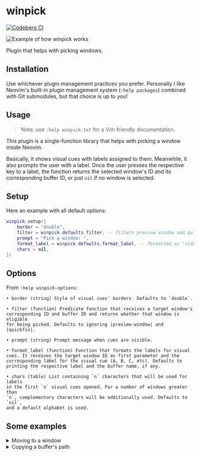 # winpick

[![Codeberg CI](https://ci.codeberg.org/api/badges/gbrlsnchs/winpick.nvim/status.svg)](https://codeberg.org/gbrlsnchs/winpick.nvim/commits/branch/trunk)

![Example of how winpick works](https://i.imgur.com/4xACRUJ.png)

Plugin that helps with picking windows.

## Installation
Use whichever plugin management practices you prefer. Personally I like Neovim's built-in plugin
management system (`:help packages`) combined with Git submodules, but that choice is up to you!

## Usage

> Note: use `:help winpick.txt` for a Vim friendly documentation.

This plugin is a single-function library that helps with picking a window inside Neovim.

Basically, it shows visual cues with labels assigned to them. Meanwhile, it also prompts the user
with a label. Once the user presses the respective key to a label, the function returns the selected
window's ID and its corresponding buffer ID, or just `nil` if no window is selected.

## Setup
Here an example with all default options:
```lua
winpick.setup({
	border = "double",
	filter = winpick.defaults.filter, -- filters preview window and quickfix
	prompt = "Pick a window: ",
	format_label = winpick.defaults.format_label, -- formatted as "<label>: <buffer name>"
	chars = nil,
})
```

## Options
From `:help winpick-options`:
```vimhelp
• border (string) Style of visual cues' borders. Defaults to `double`.

• filter (function) Predicate function that receives a target window's
corresponding ID and buffer ID and returns whether that window is eligible
for being picked. Defaults to ignoring |preview-window| and |quickfix|.

• prompt (string) Prompt message when cues are visible.

• format_label (function) Function that formats the labels for visual
cues. It receives the target window ID as first parameter and the
corresponding label for the visual cue (A, B, C, etc). Defaults to
printing the respective label and the buffer name, if any.

• chars (table) List containing `n` characters that will be used for labels
in the first `n` visual cues opened. For a number of windows greater than
`n`, complementary characters will be additionally used. Defaults to `nil`,
and a default alphabet is used.
```

## Some examples
<details>
<summary>Moving to a window</summary>

```lua
local winid = winpick.select()

if winid then
	vim.api.nvim_set_current_win(winid)
end
```

</details>

<details>
<summary>Copying a buffer's path</summary>

```lua
local winid, bufnr = winpick.select({
	filter = function(winid, bufnr)
		if vim.api.nvim_buf_get_option(bufnr, "buftype") == "terminal" then
			return false
		end

		return winpick.defaults.filter(winid, bufnr)
	end,
})

if not winid then
	return
end

local name = api.nvim_buf_get_name(bufnr)
if name then
	vim.fn.setreg("+", vim.fn.fnamemodify(name, ":~:."))
end
```

</details>
